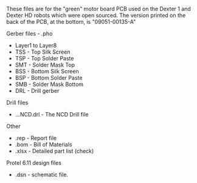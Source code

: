 These files are for the "green" motor board PCB used on the Dexter 1 and Dexter HD robots which were open sourced. The version printed on the back of the PCB, at the bottom, is "09051-00135-A"

Gerber files - .pho
- Layer1 to Layer8
- TSS - Top Silk Screen
- TSP - Top Solder Paste
- SMT - Solder Mask Top
- BSS - Bottom Silk Screen
- BSP - Bottom Solder Paste
- SMB - Solder Mask Bottom
- DRL - Drill gerber

Drill files
- ...NCD.drl - The NCD Drill file

Other
- .rep - Report file 
- .bom - Bill of Materials
- .xlsx - Detailed part list (check)

Protel 6.11 design files
- .dsn - schematic file.



